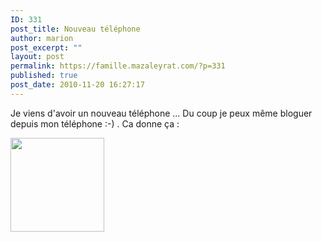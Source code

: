 ```yaml
---
ID: 331
post_title: Nouveau téléphone
author: marion
post_excerpt: ""
layout: post
permalink: https://famille.mazaleyrat.com/?p=331
published: true
post_date: 2010-11-20 16:27:17
---
```

Je viens d'avoir un nouveau téléphone ... Du coup je peux même bloguer depuis mon téléphone :-) . Ca donne ça :

<a href="http://famille.mazaleyrat.com/wp-content/uploads/2010/11/IMAG00111.jpg"><img class="alignleft size-thumbnail wp-image-333" title="essai avancee" src="http://famille.mazaleyrat.com/wp-content/uploads/2010/11/IMAG00111-150x150.jpg" alt="" width="150" height="150" /></a>